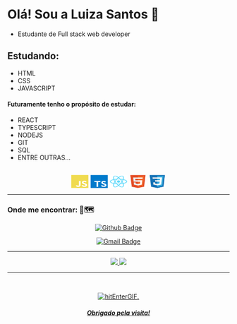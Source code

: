 # Olá! Sou a Luiza Santos 👋

- Estudante de Full stack web developer


## Estudando:

- HTML
- CSS
- JAVASCRIPT

#### Futuramente tenho o propósito de estudar:

- REACT
- TYPESCRIPT
- NODEJS
- GIT
- SQL
- ENTRE OUTRAS...


<!-- ÍCONES LINGUAGENS -->

<div align="center" style="display: inline_block"><br>
  <img align="center" alt="Luiza-Js" height="30" width="40" src="https://raw.githubusercontent.com/devicons/devicon/master/icons/javascript/javascript-plain.svg" target= "blanq">
  <img align="center" alt="Luiza-Ts" height="30" width="40" src="https://raw.githubusercontent.com/devicons/devicon/master/icons/typescript/typescript-plain.svg">
  <img align="center" alt="Luiza-React" height="30" width="40" src="https://raw.githubusercontent.com/devicons/devicon/master/icons/react/react-original.svg">
  <img align="center" alt="Luiza-HTML" height="30" width="40" src="https://raw.githubusercontent.com/devicons/devicon/master/icons/html5/html5-original.svg">
  <img align="center" alt="Luiza-CSS" height="30" width="40" src="https://raw.githubusercontent.com/devicons/devicon/master/icons/css3/css3-original.svg">
 </div>

<hr>

### Onde me encontrar: 🧭🗺️

<div align="center"> 

[![Github Badge](https://img.shields.io/badge/-Github-000?style=flat-square&logo=Github&logoColor=white&link=https://github.com/Matt-Luz)](https://github.com/LuizaGaltren)
<!--[![Linkedin Badge](https://img.shields.io/badge/-LinkedIn-blue?style=flat-square&logo=Linkedin&logoColor=white&link=https://www.linkedin.com/in/luiza-santos9/)](https://www.linkedin.com/in/luiza-santos9/)-->
[![Gmail Badge](https://img.shields.io/badge/-Gmail-c14438?style=flat-square&logo=Gmail&logoColor=white&link=luizasants10@gmail.com)](mailto:luizasants10@gmail.com)

</div>

<hr>

<div align="center">
  <a href="https://github.com/LuizaGaltren">
  <img height="150em" src="https://github-readme-stats.vercel.app/api?username=LuizaGaltren&show_icons=true&theme=tokyonight&include_all_commits=true&count_private=true"/>
  <img height="150em" src="https://github-readme-stats.vercel.app/api/top-langs/?username=LuizaGaltren&layout=compact&langs_count=7&theme=tokyonight"/>
</div>
  
  <hr>
  
<!-- CONTADORES  -->
  
 <!-- <div align="center">
   
 [![Luiza]( https://img.shields.io/github/followers/LuizaGaltren?label=follow&style=social)]([https://github.com/LuizaGaltren](https://github.com/LuizaGaltren)) <img src="https://komarev.com/ghpvc/?username=LuizaGaltren&label=Profile%20views&color=373aff&style=flat" alt="Luiza Santos"/> 
 
 </div>
  -->
  <br>
  
<!--   GIF E AGRADECIMENTO   -->
  
 <div align="center">
   
![hitEnterGIF](https://user-images.githubusercontent.com/116320545/209041561-c9203ab5-94c7-4728-bfc2-fdba1421706c.gif).

   
   ##### Obrigado pela visita! 
 </div>
